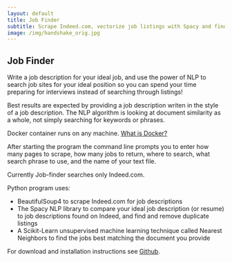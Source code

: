 ```yaml
---
layout: default
title: Job Finder
subtitle: Scrape Indeed.com, vectorize job listings with Spacy and find job descriptions similar to resume with scikit-learn KNN.
image: /img/handshake_orig.jpg
---
```


## Job Finder
Write a job description for your ideal job, and use the power of NLP to search job sites for your ideal position so you can spend your time preparing for interviews instead of searching through listings!

Best results are expected by providing a job description writen in the style of a job description. The NLP algorithm is looking at document similarity as a whole, not simply searching for keywords or phrases.

Docker container runs on any machine. [What is Docker?](https://docs.docker.com/engine/docker-overview/)

After starting the program the command line prompts you to enter how many pages to scrape, how many jobs to return, where to search, what search phrase to use, and the name of your text file.

Currently Job-finder searches only Indeed.com.

Python program uses:
- BeautifulSoup4 to scrape Indeed.com for job descriptions
- The Spacy NLP library to compare your ideal job description (or resume) to job descriptions found on Indeed, and find and remove duplicate listings
- A Scikit-Learn unsupervised machine learning technique called Nearest Neighbors to find the jobs best matching the document you provide

For download and installation instructions see [Github](https://github.com/llpk79/Job-finder/packages/111889).